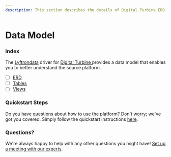 ```yaml
---
description: This section describes the details of Digital Turbine ERD, Tables, and Views.
---
```


# Data Model

### Index

The  [Lyftrondata](https://www.lyftrondata.com/) driver for [Digital Turbine](https://www.lyftrondata.com/integration/digital-turbine/)[ ](https://www.lyftrondata.com/integration/digital-turbine/)provides a data model that enables you to better understand the source platform.

* [ ] [ERD](../../../marketing-analytics/digital-turbine/data-model/erd.md)
* [ ] [Tables](../../../marketing-analytics/digital-turbine/data-model/tables.md)
* [ ] [Views](../../../marketing-analytics/digital-turbine/data-model/views.md)

### Quickstart Steps

Do you have questions about how to use the platform? Don't worry; we've got you covered. Simply follow the quickstart instructions [here](../../../../quickstart-steps.md).

### Questions? <a href="#questions" id="questions"></a>

We're always happy to help with any other questions you might have! [Set up a meeting with our experts](https://www.lyftrondata.com/book-a-meeting/).

